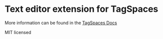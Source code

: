 # Text editor extension for TagSpaces

More information can be found in the [TagSpaces Docs](https://docs.tagspaces.org/extensions/text-editor)

MIT licensed

